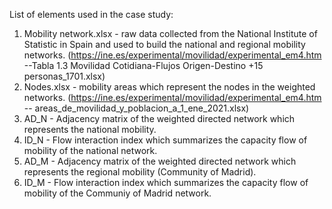 List of elements used in the case study:
1. Mobility network.xlsx - raw data collected from the National Institute of Statistic in Spain and used to build the national and regional mobility networks. (https://ine.es/experimental/movilidad/experimental_em4.htm  --Tabla 1.3 Movilidad Cotidiana-Flujos Origen-Destino +15 personas_1701.xlsx)
2. Nodes.xlsx - mobility areas which represent the nodes in the weighted networks. (https://ine.es/experimental/movilidad/experimental_em4.htm  -- areas_de_movilidad_y_poblacion_a_1_ene_2021.xlsx)
3. AD_N - Adjacency matrix of the weighted directed network which represents the national mobility.
4. ID_N - Flow interaction index which summarizes the capacity flow of mobility of the national network.
5. AD_M - Adjacency matrix of the weighted directed network which represents the regional mobility (Community of Madrid).
6. ID_M - Flow interaction index which summarizes the capacity flow of mobility of the Communiy of Madrid network.

